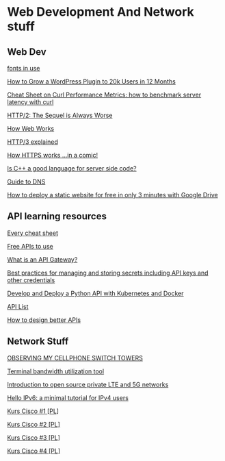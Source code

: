 
# Web Development And Network stuff

## Web Dev

[fonts in use](https://fontsinuse.com/)

[How to Grow a WordPress Plugin to 20k Users in 12 Months](https://wpmayor.com/how-to-grow-a-wordpress-plugin-to-20k-users-in-12-months/)

[Cheat Sheet on Curl Performance Metrics: how to benchmark server latency with curl](https://speedtestdemon.com/a-guide-to-curls-performance-metrics-how-to-analyze-a-speed-test-result/)

[HTTP/2: The Sequel is Always Worse](https://portswigger.net/research/http2)

[How Web Works](https://github.com/vasanthk/how-web-works)

[HTTP/3 explained](https://http3-explained.haxx.se/en/)

[How HTTPS works ...in a comic!](https://howhttps.works/)

[Is C++ a good language for server side code?](https://www.reddit.com/r/cpp/comments/hp06wx/is_c_a_good_language_for_server_side_code/)

[Guide to DNS](https://rjzaworski.com/2019/04/the-web-developers-guide-to-dns)

[How to deploy a static website for free in only 3 minutes with Google Drive](https://dev.to/gaelthomas/how-to-deploy-a-static-website-for-free-in-only-3-minutes-with-google-drive-254c)

## API learning resources

[Every cheat sheet](http://overapi.com/)

[Free APIs to use](https://public-apis.xyz/)

[What is an API Gateway?](https://dev.to/bearer/what-is-an-api-gateway-42i6)

[Best practices for managing and storing secrets including API keys and other credentials](https://blog.gitguardian.com/secrets-api-management/)

[Develop and Deploy a Python API with Kubernetes and Docker](https://medium.com/the-metricfire-blog/develop-and-deploy-a-python-api-with-kubernetes-and-docker-7512ec218dbe)

[API List](https://apilist.fun)

[How to design better APIs](https://r.bluethl.net/how-to-design-better-apis)

## Network Stuff

[OBSERVING MY CELLPHONE SWITCH TOWERS](https://fabiensanglard.net/lte/index.html)

[Terminal bandwidth utilization tool](https://github.com/imsnif/bandwhich)

[Introduction to open source private LTE and 5G networks](https://ubuntu.com/blog/introduction-to-open-source-private-lte-and-5g-networks)

[Hello IPv6: a minimal tutorial for IPv4 users](https://metebalci.com/blog/hello-ipv6/)

[Kurs Cisco #1 [PL]](http://www.cukrownia.com.pl/cisco1)

[Kurs Cisco #2 [PL]](http://www.cukrownia.com.pl/cisco2)

[Kurs Cisco #3 [PL]](http://www.cukrownia.com.pl/cisco3)

[Kurs Cisco #4 [PL]](http://www.cukrownia.com.pl/cisco4)
